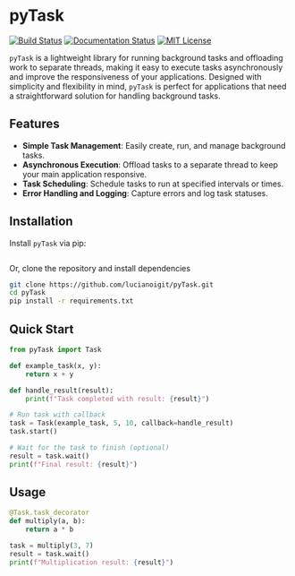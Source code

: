 # pyTask

[![Build Status](https://github.com/lucianoigit/pyTask/actions/workflows/ci.yml/badge.svg)](https://github.com/lucianoigit/pyTask/actions)
[![Documentation Status](https://readthedocs.org/projects/pytask/badge/?version=latest)](https://pytask.readthedocs.io/)
[![MIT License](https://img.shields.io/github/license/lucianoigit/pyTask)](LICENSE)

`pyTask` is a lightweight library for running background tasks and offloading work to separate threads, making it easy to execute tasks asynchronously and improve the responsiveness of your applications. Designed with simplicity and flexibility in mind, `pyTask` is perfect for applications that need a straightforward solution for handling background tasks.

## Features

- **Simple Task Management**: Easily create, run, and manage background tasks.
- **Asynchronous Execution**: Offload tasks to a separate thread to keep your main application responsive.
- **Task Scheduling**: Schedule tasks to run at specified intervals or times.
- **Error Handling and Logging**: Capture errors and log task statuses.

## Installation

Install `pyTask` via pip:

```bash

```

Or, clone the repository and install dependencies

```bash
git clone https://github.com/lucianoigit/pyTask.git
cd pyTask
pip install -r requirements.txt
```

## Quick Start

```python
from pyTask import Task

def example_task(x, y):
    return x + y

def handle_result(result):
    print(f"Task completed with result: {result}")

# Run task with callback
task = Task(example_task, 5, 10, callback=handle_result)
task.start()

# Wait for the task to finish (optional)
result = task.wait()
print(f"Final result: {result}")


```

## Usage

```python
@Task.task_decorator
def multiply(a, b):
    return a * b

task = multiply(3, 7)
result = task.wait()
print(f"Multiplication result: {result}")



```
